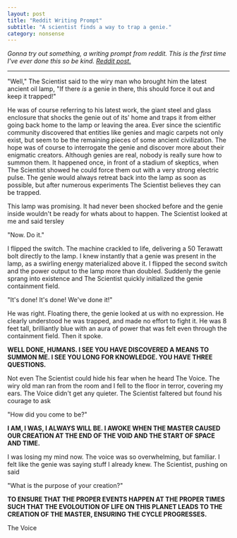 ```yaml
---
layout: post
title: "Reddit Writing Prompt"
subtitle: "A scientist finds a way to trap a genie."
category: nonsense
---
```


<p><i>
	Gonna try out something, a writing prompt from reddit. This is the first time I've ever done this so be kind. <a href="https://www.reddit.com/r/WritingPrompts/comments/49t5qv/wp_a_scientist_finds_a_way_to_trap_a_genie/">Reddit post.</a>
</i><p>
<hr class="old-header">
<p>
	"Well," The Scientist said to the wiry man who brought him the latest ancient oil lamp, "If there <i>is</i> a genie in there, this should force it out and keep it trapped!"
</p>
<p>
	He was of course referring to his latest work, the giant steel and glass enclosure that shocks the genie out of its' home and traps it from either going back home to the lamp or leaving the area. Ever since the scientific community discovered that entities like genies and magic carpets not only exist, but seem to be the remaining pieces of some ancient civilization. The hope was of course to interrogate the genie and discover more about their enigmatic creators. Although genies are real, nobody is really sure how to summon them. It happened once, in front of a stadium of skeptics, when The Scientist showed he could force them out with a very strong electric pulse. The genie would always retreat back into the lamp as soon as possible, but after numerous experiments The Scientist believes they can be trapped.
</p>

<p>
	This lamp was promising. It had never been shocked before and the genie inside wouldn't be ready for whats about to happen. The Scientist looked at me and said tersley
</p>

<p>
	"Now. Do it."
</p>

<p>
	I flipped the switch. The machine crackled to life, delivering a 50 Terawatt bolt directly to the lamp. I knew instantly that a genie was present in the lamp, as a swirling energy materialized above it. I flipped the second switch and the power output to the lamp more than doubled. Suddenly the genie sprang into existence and The Scientist quickly initialized the genie containment field.
</p>

<p>
	"It's done! It's done! We've done it!"
</p>

<p>
	He was right. Floating there, the genie looked at us with no expression. He clearly understood he was trapped, and made no effort to fight it. He was 8 feet tall, brilliantly blue with an aura of power that was felt even through the containment field. Then it spoke.
</p>

<p>
	<b>WELL DONE, HUMANS. I SEE YOU HAVE DISCOVERED A MEANS TO SUMMON ME. I SEE YOU LONG FOR KNOWLEDGE. YOU HAVE THREE QUESTIONS.</b>
</p>

<p>
	Not even The Scientist could hide his fear when he heard The Voice. The wiry old man ran from the room and I fell to the floor in terror, covering my ears. The Voice didn't get any quieter. The Scientist faltered but found his courage to ask
</p>

<p>
	"How did you come to be?"
</p>

<p>
	<b>I AM, I WAS, I ALWAYS WILL BE. I AWOKE WHEN THE MASTER CAUSED OUR CREATION AT THE END OF THE VOID AND THE START OF SPACE AND TIME.</b>
</p>

<p> 
	I was losing my mind now. The voice was so overwhelming, but familiar. I felt like the genie was saying stuff I already knew. The Scientist, pushing on said
</p>

<p>
	"What is the purpose of your creation?"
</p>

<p>
	<b>TO ENSURE THAT THE PROPER EVENTS HAPPEN AT THE PROPER TIMES SUCH THAT THE EVOLOUTION OF LIFE ON THIS PLANET LEADS TO THE CREATION OF THE MASTER, ENSURING THE CYCLE PROGRESSES.</b>
</p>

<p>
	The Voice 

